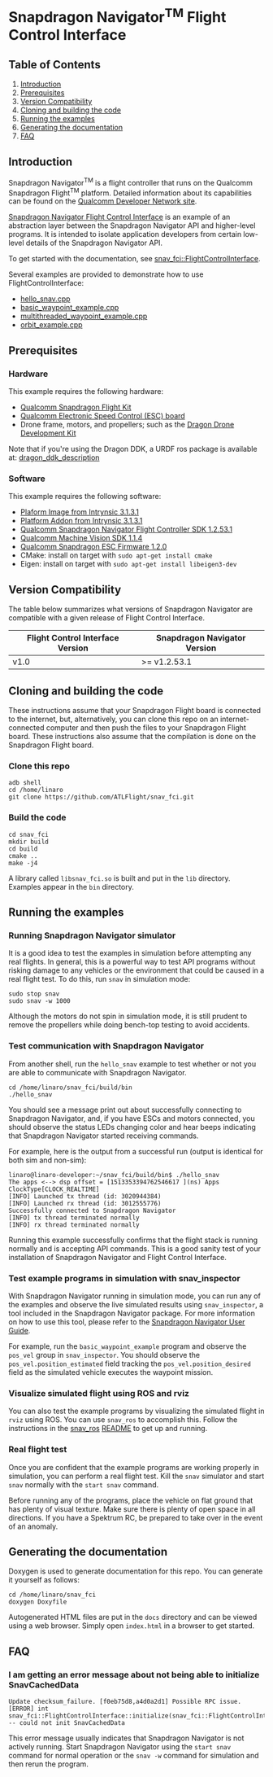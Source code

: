 # Snapdragon Navigator<sup>TM</sup> Flight Control Interface

## Table of Contents

1. [Introduction](#introduction)
2. [Prerequisites](#prerequisites)
3. [Version Compatibility](#version-compatibility)
4. [Cloning and building the code](#cloning-and-building-the-code)
5. [Running the examples](#running-the-examples)
6. [Generating the documentation](#generating-the-documentation)
7. [FAQ](#faq)

## Introduction

Snapdragon Navigator<sup>TM</sup> is a flight controller that runs on
the Qualcomm Snapdragon Flight<sup>TM</sup> platform. Detailed information
about its capabilities can be found on the [Qualcomm Developer Network
site](https://developer.qualcomm.com/hardware/snapdragon-flight/sd-navigator).

[Snapdragon Navigator Flight Control Interface](https://github.com/ATLFlight/snav_fci)
is an example of an abstraction layer between the Snapdragon Navigator API and higher-level
programs. It is intended to isolate application developers from certain
low-level details of the Snapdragon Navigator API.

To get started with the documentation, see [snav_fci::FlightControlInterface](https://atlflight.github.io/snav_fci/classsnav__fci_1_1_flight_control_interface.html).

Several examples are provided to demonstrate how to use FlightControlInterface:
  - [hello_snav.cpp](https://github.com/ATLFlight/snav_fci/blob/master/examples/hello_snav.cpp)
  - [basic_waypoint_example.cpp](https://github.com/ATLFlight/snav_fci/blob/master/examples/basic_waypoint_example.cpp)
  - [multithreaded_waypoint_example.cpp](https://github.com/ATLFlight/snav_fci/blob/master/examples/multithreaded_waypoint_example.cpp)
  - [orbit_example.cpp](https://github.com/ATLFlight/snav_fci/blob/master/examples/orbit_example.cpp)

## Prerequisites

### Hardware

This example requires the following hardware:

* [Qualcomm Snapdragon Flight
  Kit](https://shop.intrinsyc.com/collections/product-development-kits/products/qualcomm-snapdragon-flight-sbc)
* [Qualcomm Electronic Speed Control (ESC)
  board](https://shop.intrinsyc.com/collections/dragonboard-accessories/products/qualcomm-electronic-speed-control-board)
* Drone frame, motors, and propellers; such as the [Dragon Drone Development
  Kit](https://worldsway.com/product/dragon-drone-development-kit/)

Note that if you're using the Dragon DDK, a URDF ros package is available at:
[dragon_ddk_description](https://github.com/ATLFlight/dragon_ddk_description)

### Software

This example requires the following software:

* [Plaform Image from Intrynsic
  3.1.3.1](https://support.intrinsyc.com/attachments/download/1597/Flight_3.1.3.1_JFlash.zip)
* [Platform Addon from Intrynsic
  3.1.3.1](https://support.intrinsyc.com/attachments/download/1571/Flight_3.1.3.1_qcom_flight_controller_hexagon_sdk_add_on.zip)
* [Qualcomm Snapdragon Navigator Flight Controller SDK
  1.2.53.1](https://developer.qualcomm.com/download/snapdragon-flight/navigator-v1.2.53.1.deb)
* [Qualcomm Machine Vision SDK
  1.1.4](https://developer.qualcomm.com/download/machine-vision/machine-vision-sdk-v1.1.4.deb)
* [Qualcomm Snapdragon ESC Firmware
  1.2.0](https://developer.qualcomm.com/download/snapdragon-flight/navigator-controller-esc-firmware-v1.2.0)
* CMake: install on target with `sudo apt-get install cmake`
* Eigen: install on target with `sudo apt-get install libeigen3-dev`

## Version Compatibility

The table below summarizes what versions of Snapdragon Navigator are compatible
with a given release of Flight Control Interface.

| Flight Control Interface Version | Snapdragon Navigator Version |
| -------------------------------- | ---------------------------- |
| v1.0                             | >= v1.2.53.1                 |

## Cloning and building the code

These instructions assume that your Snapdragon Flight board is connected to the
internet, but, alternatively, you can clone this repo on an internet-connected
computer and then push the files to your Snapdragon Flight board. These
instructions also assume that the compilation is done on the Snapdragon Flight
board.

### Clone this repo

    adb shell
    cd /home/linaro
    git clone https://github.com/ATLFlight/snav_fci.git

### Build the code

    cd snav_fci
    mkdir build
    cd build
    cmake ..
    make -j4

A library called `libsnav_fci.so` is built and put in the `lib` directory.
Examples appear in the `bin` directory.

## Running the examples

### Running Snapdragon Navigator simulator

It is a good idea to test the examples in simulation before attempting any real
flights. In general, this is a powerful way to test API programs without
risking damage to any vehicles or the environment that could be caused in a
real flight test.  To do this, run `snav` in simulation mode:

    sudo stop snav
    sudo snav -w 1000

Although the motors do not spin in simulation mode, it is still prudent to
remove the propellers while doing bench-top testing to avoid accidents.

### Test communication with Snapdragon Navigator

From another shell, run the `hello_snav` example to test whether or not you
are able to communicate with Snapdragon Navigator.

    cd /home/linaro/snav_fci/build/bin
    ./hello_snav

You should see a message print out about successfully connecting to Snapdragon
Navigator, and, if you have ESCs and motors connected, you should observe
the status LEDs changing color and hear beeps indicating that Snapdragon
Navigator started receiving commands.

For example, here is the output from a successful run (output is identical
for both sim and non-sim):

    linaro@linaro-developer:~/snav_fci/build/bin$ ./hello_snav
    The apps <--> dsp offset = [1513353394762546617 ](ns) Apps ClockType[CLOCK_REALTIME]
    [INFO] Launched tx thread (id: 3020944384)
    [INFO] Launched rx thread (id: 3012555776)
    Successfully connected to Snapdragon Navigator
    [INFO] tx thread terminated normally
    [INFO] rx thread terminated normally

Running this example successfully confirms that the flight stack is running
normally and is accepting API commands. This is a good sanity test of your
installation of Snapdragon Navigator and Flight Control Interface.

### Test example programs in simulation with snav_inspector

With Snapdragon Navigator running in simulation mode, you can run any of the
examples and observe the live simulated results using `snav_inspector`, a tool
included in the Snapdragon Navigator package. For more information on how to
use this tool, please refer to the [Snapdragon Navigator User
Guide](https://developer.qualcomm.com/hardware/snapdragon-flight/sd-navigator/tools).

For example, run the `basic_waypoint_example` program and observe the `pos_vel`
group in `snav_inspector`. You should observe the `pos_vel.position_estimated`
field tracking the `pos_vel.position_desired` field as the simulated vehicle
executes the waypoint mission.

### Visualize simulated flight using ROS and rviz

You can also test the example programs by visualizing the simulated flight
in `rviz` using ROS. You can use `snav_ros` to accomplish this. Follow the
instructions in the [snav_ros](https://github.com/ATLFlight/snav_ros)
[README](https://github.com/ATLFlight/snav_ros/blob/master/README.md)
to get up and running.

### Real flight test

Once you are confident that the example programs are working properly in
simulation, you can perform a real flight test. Kill the `snav` simulator and
start `snav` normally with the `start snav` command.

Before running any of the programs, place the vehicle on flat ground that has
plenty of visual texture. Make sure there is plenty of open space in all
directions. If you have a Spektrum RC, be prepared to take over in the event
of an anomaly.

## Generating the documentation

Doxygen is used to generate documentation for this repo. You can generate it
yourself as follows:

    cd /home/linaro/snav_fci
    doxygen Doxyfile

Autogenerated HTML files are put in the `docs` directory and can be viewed
using a web browser. Simply open `index.html` in a browser to get started.

## FAQ

### I am getting an error message about not being able to initialize SnavCachedData

    Update checksum_failure. [f0eb75d8,a4d0a2d1] Possible RPC issue.
    [ERROR] int snav_fci::FlightControlInterface::initialize(snav_fci::FlightControlInterface::Permissions) -- could not init SnavCachedData

This error message usually indicates that Snapdragon Navigator is not actively
running.  Start Snapdragon Navigator using the `start snav` command for normal
operation or the `snav -w` command for simulation and then rerun the program.

